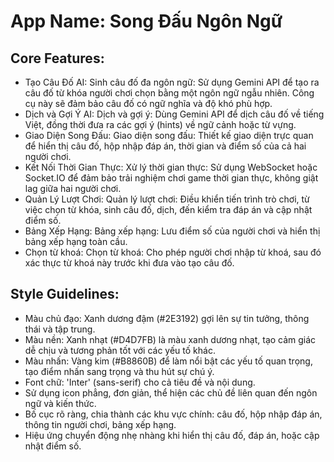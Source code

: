 # **App Name**: Song Đấu Ngôn Ngữ

## Core Features:

- Tạo Câu Đố AI: Sinh câu đố đa ngôn ngữ: Sử dụng Gemini API để tạo ra câu đố từ khóa người chơi chọn bằng một ngôn ngữ ngẫu nhiên. Công cụ này sẽ đảm bảo câu đố có ngữ nghĩa và độ khó phù hợp.
- Dịch và Gợi Ý AI: Dịch và gợi ý: Dùng Gemini API để dịch câu đố về tiếng Việt, đồng thời đưa ra các gợi ý (hints) về ngữ cảnh hoặc từ vựng.
- Giao Diện Song Đấu: Giao diện song đấu: Thiết kế giao diện trực quan để hiển thị câu đố, hộp nhập đáp án, thời gian và điểm số của cả hai người chơi.
- Kết Nối Thời Gian Thực: Xử lý thời gian thực: Sử dụng WebSocket hoặc Socket.IO để đảm bảo trải nghiệm chơi game thời gian thực, không giật lag giữa hai người chơi.
- Quản Lý Lượt Chơi: Quản lý lượt chơi: Điều khiển tiến trình trò chơi, từ việc chọn từ khóa, sinh câu đố, dịch, đến kiểm tra đáp án và cập nhật điểm số.
- Bảng Xếp Hạng: Bảng xếp hạng: Lưu điểm số của người chơi và hiển thị bảng xếp hạng toàn cầu.
- Chọn từ khoá: Chọn từ khoá: Cho phép người chơi nhập từ khoá, sau đó xác thực từ khoá này trước khi đưa vào tạo câu đố.

## Style Guidelines:

- Màu chủ đạo: Xanh dương đậm (#2E3192) gợi lên sự tin tưởng, thông thái và tập trung.
- Màu nền: Xanh nhạt (#D4D7FB) là màu xanh dương nhạt, tạo cảm giác dễ chịu và tương phản tốt với các yếu tố khác.
- Màu nhấn: Vàng kim (#B8860B) để làm nổi bật các yếu tố quan trọng, tạo điểm nhấn sang trọng và thu hút sự chú ý.
- Font chữ: 'Inter' (sans-serif) cho cả tiêu đề và nội dung. 
- Sử dụng icon phẳng, đơn giản, thể hiện các chủ đề liên quan đến ngôn ngữ và kiến thức. 
- Bố cục rõ ràng, chia thành các khu vực chính: câu đố, hộp nhập đáp án, thông tin người chơi, bảng xếp hạng.
- Hiệu ứng chuyển động nhẹ nhàng khi hiển thị câu đố, đáp án, hoặc cập nhật điểm số.
